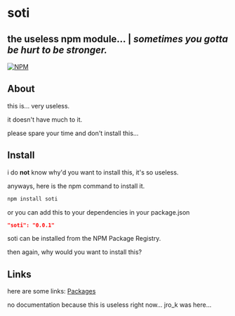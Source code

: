 # soti
## the useless npm module... | ***sometimes you gotta be hurt to be stronger.***

[![NPM](https://nodei.co/npm/kantanni.png)](https://nodei.co/npm/kantanni/)
                                                                               



## About
this is... very useless.

it doesn't have much to it.

please spare your time and don't install this...

## Install

i do **not** know why'd you want to install this, it's so useless.

anyways, here is the npm command to install it.

```sh
npm install soti
```
or you can add this to your dependencies in your package.json

```json
"soti": "0.0.1"
```


soti can be installed from the NPM Package Registry.

then again, why would you want to install this?


## Links
here are some links:
[Packages](https://github.com/unifiton/soti/packages)


no documentation because this is useless right now...
jro_k was here...